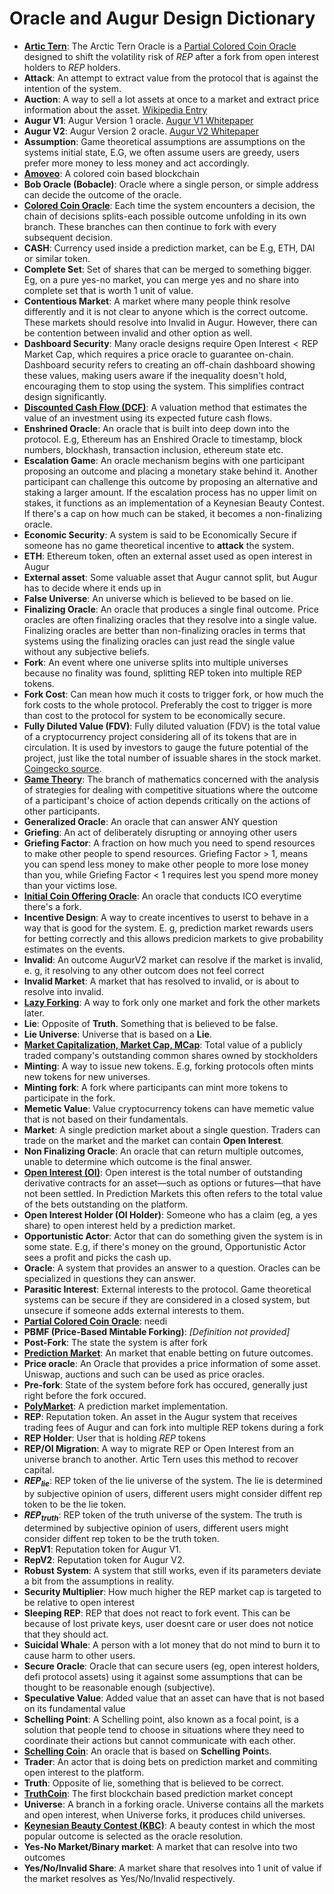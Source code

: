 # Oracle and Augur Design Dictionary
- **[Artic Tern](/Arctic%20Tern%20Oracle.md)**: The Arctic Tern Oracle is a [Partial Colored Coin Oracle](/Partial%20Colored%20Coins.md) designed to shift the volatility risk of $REP$ after a fork from open interest holders to $REP$ holders.
- **Attack**: An attempt to extract value from the protocol that is against the intention of the system.
- **Auction**: A way to sell a lot assets at once to a market and extract price information about the asset. [Wikipedia Entry](https://en.wikipedia.org/wiki/Auction)
- **Augur V1**: Augur Version 1 oracle. [Augur V1 Whitepaper](https://github.com/AugurProject/whitepaper/releases/latest/download/augur-whitepaper-v1.pdf)
- **Augur V2**: Augur Version 2 oracle. [Augur V2 Whitepaper](https://github.com/AugurProject/whitepaper/releases/latest/download/augur-whitepaper-v2.pdf)
- **Assumption**: Game theoretical assumptions are assumptions on the systems initial state, E.G, we often assume users are greedy, users prefer more money to less money and act accordingly.
- **[Amoveo](https://github.com/zack-bitcoin/amoveo-docs/blob/master/design/)**: A colored coin based blockchain
- **Bob Oracle (Bobacle)**: Oracle where a single person, or simple address can decide the outcome of the oracle.
- **[Colored Coin Oracle](/Colored%20Coins.md)**: Each time the system encounters a decision, the chain of decisions splits-each possible outcome unfolding in its own branch. These branches can then continue to fork with every subsequent decision.
- **CASH**: Currency used inside a prediction market, can be E.g, ETH, DAI or similar token.
- **Complete Set**: Set of shares that can be merged to something bigger. Eg, on a pure yes-no market, you can merge yes and no share into complete set that is worth 1 unit of value.
- **Contentious Market**: A market where many people think resolve differently and it is not clear to anyone which is the correct outcome. These markets should resolve into Invalid in Augur. However, there can be contention between invalid and other option as well.
- **Dashboard Security**: Many oracle designs require $\text{Open Interest} < \text{REP Market Cap}$, which requires a price oracle to guarantee on-chain. Dashboard security refers to creating an off-chain dashboard showing these values, making users aware if the inequality doesn't hold, encouraging them to stop using the system. This simplifies contract design significantly.
- **[Discounted Cash Flow (DCF)](https://www.investopedia.com/terms/d/dcf.asp)**: A valuation method that estimates the value of an investment using its expected future cash flows.
- **Enshrined Oracle**: An oracle that is built into deep down into the protocol. E.g, Ethereum has an Enshired Oracle to timestamp, block numbers, blockhash, transaction inclusion, ethereum state etc.
- **Escalation Game**: An oracle mechanism begins with one participant proposing an outcome and placing a monetary stake behind it. Another participant can challenge this outcome by proposing an alternative and staking a larger amount. If the escalation process has no upper limit on stakes, it functions as an implementation of a Keynesian Beauty Contest. If there's a cap on how much can be staked, it becomes a non-finalizing oracle.
- **Economic Security**: A system is said to be Economically Secure if someone has no game theoretical incentive to **attack** the system.
- **ETH**: Ethereum token, often an external asset used as open interest in Augur
- **External asset**: Some valuable asset that Augur cannot split, but Augur has to decide where it ends up in
- **False Universe**: An universe which is believed to be based on lie.
- **Finalizing Oracle**: An oracle that produces a single final outcome. Price oracles are often finalizing oracles that they resolve into a single value. Finalizing oracles are better than non-finalizing oracles in terms that systems using the finalizing oracles can just read the single value without any subjective beliefs.
- **Fork**: An event where one universe splits into multiple universes because no finality was found, splitting REP token into multiple REP tokens.
- **Fork Cost**: Can mean how much it costs to trigger fork, or how much the fork costs to the whole protocol. Preferably the cost to trigger is more than cost to the protocol for system to be economically secure.
- **Fully Diluted Value (FDV)**: Fully diluted valuation (FDV) is the total value of a cryptocurrency project considering all of its tokens that are in circulation. It is used by investors to gauge the future potential of the project, just like the total number of issuable shares in the stock market. [Coingecko source](https://www.coingecko.com/learn/what-is-fully-diluted-valuation-fdv-in-crypto).
- **[Game Theory](https://en.wikipedia.org/wiki/Game_theory)**: The branch of mathematics concerned with the analysis of strategies for dealing with competitive situations where the outcome of a participant's choice of action depends critically on the actions of other participants. 
- **Generalized Oracle**: An oracle that can answer ANY question
- **Griefing**: An act of deliberately disrupting or annoying other users
- **Griefing Factor**: A fraction on how much you need to spend resources to make other people to spend resources. Griefing Factor > 1, means you can spend less money to make other people to more lose money than you, while Griefing Factor < 1 requires lest you spend more money than your victims lose.
- **[Initial Coin Offering Oracle](/Initial%20Coin%20Offering%20Oracle)**: An oracle that conducts ICO everytime there's a fork.
- **Incentive Design**: A way to create incentives to userst to behave in a way that is good for the system. E. g, prediction market rewards users for betting correctly and this allows predicion markets to give probability estimates on the events.
- **Invalid**: An outcome AugurV2 market can resolve if the market is invalid, e. g, it resolving to any other outcom does not feel correct
- **Invalid Market**: A market that has resolved to invalid, or is about to resolve into invalid.
- **[Lazy Forking](/Lazy%20Forking%20In%20Partial%20Colored%20Coins.md)**: A way to fork only one market and fork the other markets later.
- **Lie**: Opposite of **Truth**. Something that is believed to be false.
- **Lie Universe**: Universe that is based on a **Lie**.
- **[Market Capitalization, Market Cap, MCap](https://en.wikipedia.org/wiki/Market_capitalization)**: Total value of a publicly traded company's outstanding common shares owned by stockholders
- **Minting**: A way to issue new tokens. E.g, forking protocols often mints new tokens for new universes.
- **Minting fork**: A fork where participants can mint more tokens to participate in the fork.
- **Memetic Value**: Value cryptocurrency tokens can have memetic value that is not based on their fundamentals.
- **Market**: A single prediction market about a single question. Traders can trade on the market and the market can contain **Open Interest**.
- **Non Finalizing Oracle**: An oracle that can return multiple outcomes, unable to determine which outcome is the final answer.
- **[Open Interest (OI)](https://www.investopedia.com/terms/o/openinterest.asp)**: Open interest is the total number of outstanding derivative contracts for an asset—such as options or futures—that have not been settled. In Prediction Markets this often refers to the total value of the bets outstanding on the platform.
- **Open Interest Holder (OI Holder)**: Someone who has a claim (eg, a yes share) to open interest held by a prediction market. 
- **Opportunistic Actor**: Actor that can do something given the system is in some state. E.g, if there's money on the ground, Opportunistic Actor sees a profit and picks the cash up.
- **Oracle**: A system that provides an answer to a question. Oracles can be specialized in questions they can answer.
- **Parasitic Interest**: External interests to the protocol. Game theoretical systems can be secure if they are considered in a closed system, but unsecure if someone adds external interests to them.
- **[Partial Colored Coin Oracle](/Partial%20Colored%20Coins.md)**: needi
- **PBMF (Price-Based Mintable Forking)**: *[Definition not provided]*
- **Post-Fork**: The state the system is after fork
- **[Prediction Market](https://en.wikipedia.org/wiki/Prediction_market)**: An market that enable betting on future outcomes.
- **Price oracle**: An Oracle that provides a price information of some asset. Uniswap, auctions and such can be used as price oracles.
- **Pre-fork**: State of the system before fork has occured, generally just right before the fork occured.
- **[PolyMarket](https://polymarket.com/)**: A prediction market implementation.
- **REP**: Reputation token. An asset in the Augur system that receives trading fees of Augur and can fork into multiple REP tokens during a fork
- **REP Holder**: User that is holding $REP$ tokens
- **REP/OI Migration**: A way to migrate REP or Open Interest from an universe branch to another. Artic Tern uses this method to recover capital.
- **$REP_{lie}$**: REP token of the lie universe of the system. The lie is determined by subjective opinion of users, different users might consider diffent rep token to be the lie token.
- **$REP_{truth}$**: REP token of the truth universe of the system. The truth is determined by subjective opinion of users, different users might consider diffent rep token to be the truth token.
- **RepV1**: Reputation token for Augur V1.
- **RepV2**: Reputation token for Augur V2.
- **Robust System**: A system that still works, even if its parameters deviate a bit from the assumptions in reality.
- **Security Multiplier**: How much higher the REP market cap is targeted to be relative to open interest
- **Sleeping REP**: REP that does not react to fork event. This can be because of lost private keys, user doesnt care or user does not notice that they should act.
- **Suicidal Whale**: A person with a lot money that do not mind to burn it to cause harm to other users.
- **Secure Oracle**: Oracle that can secure users (eg, open interest holders, defi protocol assets) using it against some assumptions that can be thought to be reasonable enough (subjective).
- **Speculative Value**: Added value that an asset can have that is not based on its fundamental value
- **Schelling Point**: A Schelling point, also known as a focal point, is a solution that people tend to choose in situations where they need to coordinate their actions but cannot communicate with each other.
- **[Schelling Coin](https://blog.ethereum.org/2014/03/28/schellingcoin-a-minimal-trust-universal-data-feed)**: An oracle that is based on **Schelling Point**s.
- **Trader**: An actor that is doing bets on prediction market and commiting open interest to the platform.
- **Truth**: Opposite of lie, something that is believed to be correct.
- **[TruthCoin](https://www.truthcoin.info/papers/truthcoin-whitepaper.pdf)**: The first blockchain based prediction market concept
- **Universe**: A branch in a forking oracle. Universe contains all the markets and open interest, when Universe forks, it produces child universes.
- **[Keynesian Beauty Contest (KBC)](https://en.wikipedia.org/wiki/Keynesian_beauty_contest)**: A beauty contest in which the most popular outcome is selected as the oracle resolution.
- **Yes-No Market/Binary market**: A market that can resolve into two outcomes
- **Yes/No/Invalid Share**: A market share that resolves into 1 unit of value if the market resolves as Yes/No/Invalid respectively.

